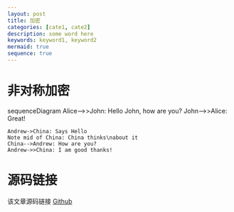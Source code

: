 ```yaml
---
layout: post
title: 加密
categories: [cate1, cate2]
description: some word here
keywords: keyword1, keyword2
mermaid: true
sequence: true
---
```


# 非对称加密

<div class="mermaid">
sequenceDiagram
    Alice-->>John: Hello John, how are you?
    John-->>Alice: Great!
</div>

```sequence!
Andrew->China: Says Hello
Note mid of China: China thinks\nabout it
China-->Andrew: How are you?
Andrew->>China: I am good thanks!
```


# 源码链接
该文章源码链接 [Github](url)
